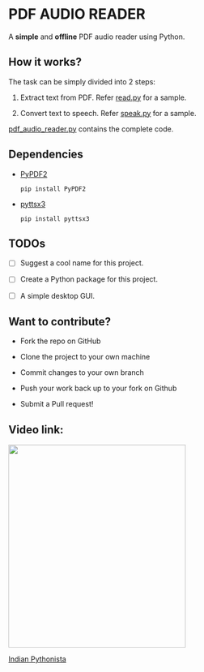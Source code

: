 # PDF AUDIO READER

A **simple** and **offline** PDF audio reader using Python.


## How it works?

The task can be simply divided into 2 steps:

1. Extract text from PDF. Refer [read.py](https://github.com/nikhilkumarsingh/PDF_AUDIO_READER/blob/master/read.py) for a sample.

2. Convert text to speech. Refer [speak.py](https://github.com/nikhilkumarsingh/PDF_AUDIO_READER/blob/master/speak.py) for a sample.

[pdf_audio_reader.py](https://github.com/nikhilkumarsingh/PDF_AUDIO_READER/blob/master/pdf_audio_reader.py) contains the complete code.


## Dependencies

- [PyPDF2](https://github.com/mstamy2/PyPDF2)

  ```
  pip install PyPDF2
  ```

- [pyttsx3](https://github.com/nateshmbhat/pyttsx3)
  
  ```
  pip install pyttsx3
  ```
  
  
## TODOs
- [ ] Suggest a cool name for this project.
  
- [ ] Create a Python package for this project.

- [ ] A simple desktop GUI.


## Want to contribute?

- Fork the repo on GitHub

- Clone the project to your own machine

- Commit changes to your own branch

- Push your work back up to your fork on Github

- Submit a Pull request!
 
 
## Video link: 
[<img src=https://i.ytimg.com/vi/J-o99pzbBJk/sddefault.jpg height=400 width=350>](https://www.youtube.com/watch?v=J-o99pzbBJk)

[Indian Pythonista](https://youtube.com/IndianPythonista)
